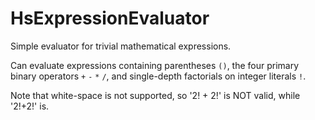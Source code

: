 # HsExpressionEvaluator
 Simple evaluator for trivial mathematical expressions.


 Can evaluate expressions containing parentheses `()`, the four primary binary operators `+` `-` `*` `/`, and single-depth factorials on integer literals `!`.
 
 Note that white-space is not supported, so '2! + 2!' is NOT valid, while '2!+2!' is. 
